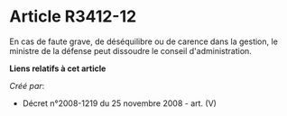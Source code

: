 # Article R3412-12

En cas de faute grave, de déséquilibre ou de carence dans la gestion, le ministre de la défense peut dissoudre le conseil
d'administration.

**Liens relatifs à cet article**

_Créé par_:

  - Décret n°2008-1219 du 25 novembre 2008 - art. (V)
